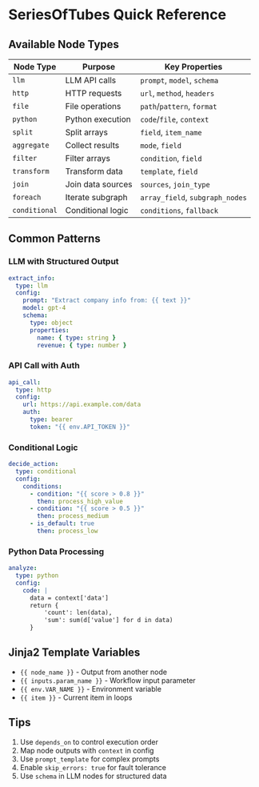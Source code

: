 # SeriesOfTubes Quick Reference

## Available Node Types

| Node Type | Purpose | Key Properties |
|-----------|---------|----------------|
| `llm` | LLM API calls | `prompt`, `model`, `schema` |
| `http` | HTTP requests | `url`, `method`, `headers` |
| `file` | File operations | `path`/`pattern`, `format` |
| `python` | Python execution | `code`/`file`, `context` |
| `split` | Split arrays | `field`, `item_name` |
| `aggregate` | Collect results | `mode`, `field` |
| `filter` | Filter arrays | `condition`, `field` |
| `transform` | Transform data | `template`, `field` |
| `join` | Join data sources | `sources`, `join_type` |
| `foreach` | Iterate subgraph | `array_field`, `subgraph_nodes` |
| `conditional` | Conditional logic | `conditions`, `fallback` |

## Common Patterns

### LLM with Structured Output
```yaml
extract_info:
  type: llm
  config:
    prompt: "Extract company info from: {{ text }}"
    model: gpt-4
    schema:
      type: object
      properties:
        name: { type: string }
        revenue: { type: number }
```

### API Call with Auth
```yaml
api_call:
  type: http
  config:
    url: https://api.example.com/data
    auth:
      type: bearer
      token: "{{ env.API_TOKEN }}"
```

### Conditional Logic
```yaml
decide_action:
  type: conditional
  config:
    conditions:
      - condition: "{{ score > 0.8 }}"
        then: process_high_value
      - condition: "{{ score > 0.5 }}"
        then: process_medium
      - is_default: true
        then: process_low
```

### Python Data Processing
```yaml
analyze:
  type: python
  config:
    code: |
      data = context['data']
      return {
          'count': len(data),
          'sum': sum(d['value'] for d in data)
      }
```

## Jinja2 Template Variables

- `{{ node_name }}` - Output from another node
- `{{ inputs.param_name }}` - Workflow input parameter
- `{{ env.VAR_NAME }}` - Environment variable
- `{{ item }}` - Current item in loops

## Tips

1. Use `depends_on` to control execution order
2. Map node outputs with `context` in config
3. Use `prompt_template` for complex prompts
4. Enable `skip_errors: true` for fault tolerance
5. Use `schema` in LLM nodes for structured data

